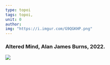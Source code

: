 ```yaml
---
type: topoi
tags: topoi,
unit: 0
author:
img: "https://i.imgur.com/G9QGKHP.png"
---
```



###  Altered Mind, Alan James Burns, 2022. 
![](https://i.imgur.com/G9QGKHP.png)


